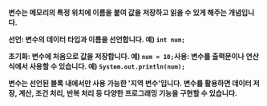 **변수는 메모리의 특정 위치에 이름을 붙여 값을 저장하고 읽을 수 있게 해주는 개념입니다.** 

**선언: 변수의 데이터 타입과 이름을 선언합니다. 예) `int num;`**

**초기화: 변수에 처음으로 값을 저장합니다. 예) `num = 10;`사용: 변수를 출력문이나 연산식에서 사용할 수 있습니다. 예) `System.out.println(num);`**

**변수는 선언된 블록 내에서만 사용 가능한 '지역 변수'입니다. 변수를 활용하면 데이터 저장, 계산, 조건 처리, 반복 처리 등 다양한 프로그래밍 기능을 구현할 수 있습니다.**
